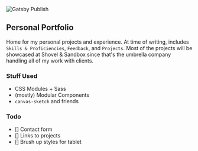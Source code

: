 ![Gatsby Publish](https://github.com/joeyfigaro/joeyfigaro.com/workflows/Gatsby%20Publish/badge.svg)

## Personal Portfolio

Home for my personal projects and experience. At time of writing, includes `Skills & Proficiencies`, `Feedback`, and `Projects`. Most of the projects will be showcased at Shovel & Sandbox since that's the umbrella company handling all of my work with clients.

### Stuff Used
- CSS Modules + Sass
- (mostly) Modular Components
- `canvas-sketch` and friends

### Todo
- [] Contact form
- [] Links to projects
- [] Brush up styles for tablet
